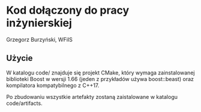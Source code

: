 # Kod dołączony do pracy inżynierskiej 

Grzegorz Burzyński, WFiIS

## Użycie

W katalogu code/ znajduje się projekt CMake, który wymaga zainstalowanej biblioteki Boost w wersji 1.66 (jeden z
przykładów używa boost::beast) oraz kompilatora kompatybilnego z C++17.

Po zbudowaniu wszystkie artefakty zostaną zaistalowane w katalogu code/artifacts. 
